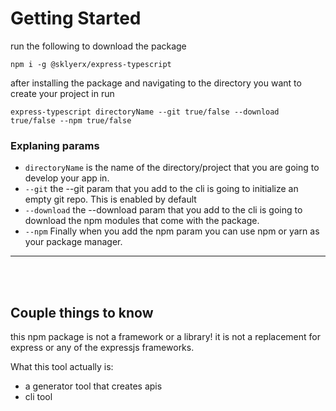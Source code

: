 # Getting Started

run the following to download the package

```
npm i -g @sklyerx/express-typescript
```

after installing the package and navigating to the directory you want to create your project in run

```
express-typescript directoryName --git true/false --download true/false --npm true/false
```

### Explaning params

- `directoryName` is the name of the directory/project that you are going to develop your app in.
- `--git` the --git param that you add to the cli is going to initialize an empty git repo. This is enabled by default
- `--download` the --download param that you add to the cli is going to download the npm modules that come with the package.
- `--npm` Finally when you add the npm param you can use npm or yarn as your package manager.

---

<br>
<br>

## Couple things to know

this npm package is not a framework or a library! it is not a replacement for express or any of the expressjs frameworks.

What this tool actually is:

- a generator tool that creates apis
- cli tool

